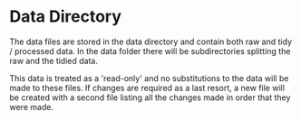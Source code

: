 # Data Directory 
The data files are stored in the data directory and contain both raw and tidy / processed data.
In the data folder there will be subdirectories splitting the raw and the tidied data. 

This data is treated as a 'read-only' and no substitutions to the data will be made to these files. If changes are required as a last resort, a new file will be created with a second file listing all the changes made in order that they were made. 
